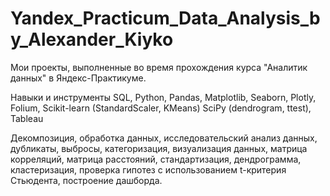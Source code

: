 # Yandex_Practicum_Data_Analysis_by_Alexander_Kiyko
Мои проекты, выполненные во время прохождения курса "Аналитик данных" в Яндекс-Практикуме.

Навыки и инструменты
SQL, Python, Pandas, Matplotlib, Seaborn, Plotly, Folium, Scikit-learn (StandardScaler, KMeans) SciPy (dendrogram, ttest), Tableau

Декомпозиция, обработка данных, исследовательский анализ данных, дубликаты, выбросы, категоризация, визуализация данных, матрица корреляций, матрица расстояний, стандартизация, дендрограмма, кластеризация, проверка гипотез с использованием t-критерия Стьюдента, построение дашборда.
